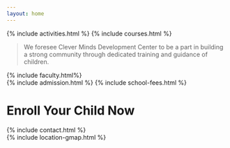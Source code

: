 ```yaml
---
layout: home
---
```

<div>
  {% include activities.html %}
  {% include courses.html %}
</div>

<div id="about" class="pure-g">
  <div class="pure-u-1" id="vision">
    <blockquote><i class="fas fa-quote-left fa-1x" aria-hidden="true"></i> We foresee Clever Minds Development Center to be a part in building a strong community through dedicated training and guidance of children. <i class="fas fa-quote-right fa-1x" aria-hidden="true"></i></blockquote>
  </div>
  {% include faculty.html%}
</div>

<div>
  {% include admission.html %}
  {% include school-fees.html %}
</div>

<div id="contact" class="pure-g">
  <h1 class="pure-u-1"> Enroll Your Child Now <i class="fas fa-school" aria-hidden="true"></i></h1>
  <div class="pure-u-1">
    {% include contact.html %}
  </div>

  <div class="pure-u-1">
    {% include location-gmap.html %}
  </div>
</div>
